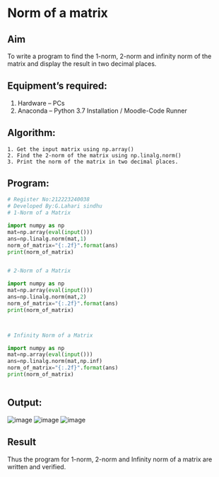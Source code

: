 # Norm of a matrix
## Aim
To write a program to find the 1-norm, 2-norm and infinity norm of the matrix and display the result in two decimal places.
## Equipment’s required:
1.	Hardware – PCs
2.	Anaconda – Python 3.7 Installation / Moodle-Code Runner
## Algorithm:
	1. Get the input matrix using np.array()   
    2. Find the 2-norm of the matrix using np.linalg.norm()
	3. Print the norm of the matrix in two decimal places.
## Program:
```Python
# Register No:212223240038
# Developed By:G.Lahari sindhu
# 1-Norm of a Matrix

import numpy as np
mat=np.array(eval(input()))
ans=np.linalg.norm(mat,1)
norm_of_matrix="{:.2f}".format(ans)
print(norm_of_matrix)


# 2-Norm of a Matrix

import numpy as np
mat=np.array(eval(input()))
ans=np.linalg.norm(mat,2)
norm_of_matrix="{:.2f}".format(ans)
print(norm_of_matrix)



# Infinity Norm of a Matrix

import numpy as np
mat=np.array(eval(input()))
ans=np.linalg.norm(mat,np.inf)
norm_of_matrix="{:.2f}".format(ans)
print(norm_of_matrix)



```
## Output:
![image](https://github.com/user-attachments/assets/2653d41c-a1bb-4c8f-8f08-8f307873d0ca)
![image](https://github.com/user-attachments/assets/f9cb141b-9eb6-44c4-beb1-4681b4dc75bf)
![image](https://github.com/user-attachments/assets/b034bce7-6cc9-45f4-9de3-aa82c29315f2)



## Result
Thus the program for 1-norm, 2-norm and Infinity norm of a matrix are written and verified.
